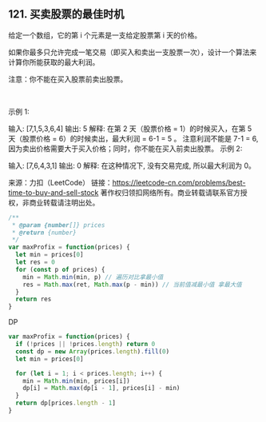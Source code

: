 ## 121. 买卖股票的最佳时机

给定一个数组，它的第 i 个元素是一支给定股票第 i 天的价格。

如果你最多只允许完成一笔交易（即买入和卖出一支股票一次），设计一个算法来计算你所能获取的最大利润。

注意：你不能在买入股票前卖出股票。

 

示例 1:

输入: [7,1,5,3,6,4]
输出: 5
解释: 在第 2 天（股票价格 = 1）的时候买入，在第 5 天（股票价格 = 6）的时候卖出，最大利润 = 6-1 = 5 。
     注意利润不能是 7-1 = 6, 因为卖出价格需要大于买入价格；同时，你不能在买入前卖出股票。
示例 2:

输入: [7,6,4,3,1]
输出: 0
解释: 在这种情况下, 没有交易完成, 所以最大利润为 0。


来源：力扣（LeetCode）
链接：https://leetcode-cn.com/problems/best-time-to-buy-and-sell-stock
著作权归领扣网络所有。商业转载请联系官方授权，非商业转载请注明出处。

```js
/**
 * @param {number[]} prices
 * @return {number}
 */
var maxProfix = function(prices) {
  let min = prices[0]
  let res = 0
  for (const p of prices) {
    min = Math.min(min, p) // 遍历对比拿最小值
    res = Math.max(ret, Math.max(p - min)) // 当前值减最小值 拿最大值
  }
  return res
}
```

DP
```js
var maxProfix = function(prices) {
  if (!prices || !prices.length) return 0
  const dp = new Array(prices.length).fill(0)
  let min = prices[0]

  for (let i = 1; i < prices.length; i++) {
    min = Math.min(min, prices[i])
    dp[i] = Math.max(dp[i - 1], prices[i] - min)
  }
  return dp[prices.length - 1]
}
```